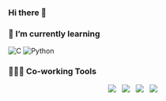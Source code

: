 ### Hi there 👋

<!--
**ssongmim/ssongmim** is a ✨ _special_ ✨ repository because its `README.md` (this file) appears on your GitHub profile.

Here are some ideas to get you started:

- 🔭 I’m currently working on ...
- 🌱 I’m currently learning ...
- 👯 I’m looking to collaborate on ...
- 🤔 I’m looking for help with ...
- 💬 Ask me about ...
- 📫 How to reach me: ...
- 😄 Pronouns: ...
- ⚡ Fun fact: ...
-->


### 🌱 I’m currently learning
![C](https://img.shields.io/static/v1?style=for-the-badge&message=C&color=222222&logo=C&logoColor=A8B9CC&label=)
![Python](https://img.shields.io/static/v1?style=for-the-badge&message=Python&color=3776AB&logo=Python&logoColor=FFFFFF&label=)

### 🧑‍🤝‍🧑 Co-working Tools 
<p align="center">
  <img src="https://img.shields.io/badge/git-F34F29?style=flat&logo=git&logoColor=white" /> &nbsp
  <img src="https://img.shields.io/badge/GitHub-181717?style=flat&logo=GitHub&logoColor=white" /> &nbsp
  <img src="https://img.shields.io/badge/Notion-181717?style=flat&logo=Notion&logoColor=white" /> &nbsp
  <img src="https://img.shields.io/badge/Slack-4A154B?style=flat&logo=Slack&logoColor=white" />
</p>
<br><br>
